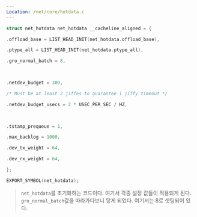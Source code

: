 ```yaml
---
Location: /net/core/hotdata.c
---
```

```c title=net_hotdata
struct net_hotdata net_hotdata __cacheline_aligned = {

.offload_base = LIST_HEAD_INIT(net_hotdata.offload_base),

.ptype_all = LIST_HEAD_INIT(net_hotdata.ptype_all),

.gro_normal_batch = 8,

  

.netdev_budget = 300,

/* Must be at least 2 jiffes to guarantee 1 jiffy timeout */

.netdev_budget_usecs = 2 * USEC_PER_SEC / HZ,

  

.tstamp_prequeue = 1,

.max_backlog = 1000,

.dev_tx_weight = 64,

.dev_rx_weight = 64,

};

EXPORT_SYMBOL(net_hotdata);
```

>`net_hotdata`를 초기화하는 코드이다. 여기서 각종 설정 값들이 적용되게 된다. `gro_normal_batch`값을 따라가다보니 닿게 되었다. 여기서는 8로 셋팅되어 있다.